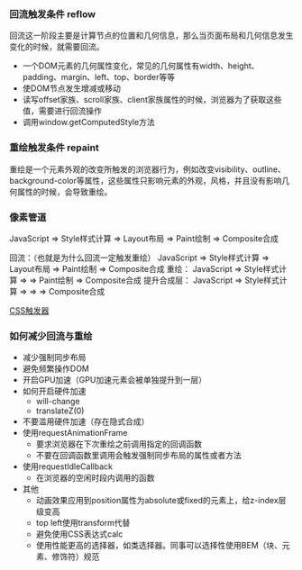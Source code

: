 ### 回流触发条件 reflow

回流这一阶段主要是计算节点的位置和几何信息，那么当页面布局和几何信息发生变化的时候，就需要回流。
- 一个DOM元素的几何属性变化，常见的几何属性有width、height、padding、margin、left、top、border等等
- 使DOM节点发生增减或移动
- 读写offset家族、scroll家族、client家族属性的时候，浏览器为了获取这些值，需要进行回流操作
- 调用window.getComputedStyle方法

### 重绘触发条件 repaint

重绘是一个元素外观的改变所触发的浏览器行为，例如改变visibility、outline、background-color等属性，这些属性只影响元素的外观，风格，并且没有影响几何属性的时候，会导致重绘。

### 像素管道

JavaScript => Style样式计算 => Layout布局 => Paint绘制 => Composite合成

回流：（也就是为什么回流一定触发重绘）
JavaScript => Style样式计算 => Layout布局 => Paint绘制 => Composite合成
重绘：
JavaScript => Style样式计算 =>           => Paint绘制 => Composite合成
提升合成层：
JavaScript => Style样式计算 =>           =>           => Composite合成

[CSS触发器](https://csstriggers.com/)

### 如何减少回流与重绘

- 减少强制同步布局
- 避免频繁操作DOM
- 开启GPU加速（GPU加速元素会被单独提升到一层）
- 如何开启硬件加速
  - will-change
  - translateZ(0)
- 不要滥用硬件加速（存在隐式合成）
- 使用requestAnimationFrame
  - 要求浏览器在下次重绘之前调用指定的回调函数
  - 不要在回调函数里调用会触发强制同步布局的属性或者方法
- 使用requestIdleCallback
  - 在浏览器的空闲时段内调用的函数
- 其他
  - 动画效果应用到position属性为absolute或fixed的元素上，给z-index层级变高
  - top left使用transform代替
  - 避免使用CSS表达式calc
  - 使用性能更高的选择器，如类选择器。同事可以选择性使用BEM（块、元素、修饰符）规范